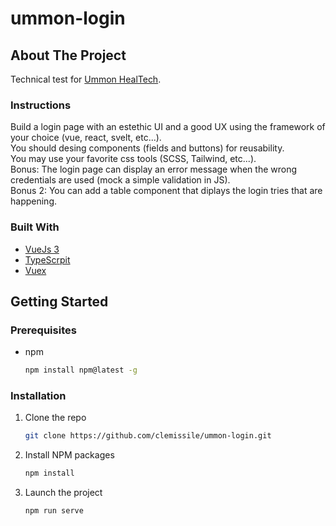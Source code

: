 # ummon-login

## About The Project

Technical test for [Ummon HealTech](https://www.ummonhealthtech.com/home-ummon-healthtech/).

### Instructions

Build a login page with an estethic UI and a good UX using the framework of your choice (vue, react, svelt, etc...). <br />
You should desing components (fields and buttons) for reusability. <br />
You may use your favorite css tools (SCSS, Tailwind, etc...). <br />
Bonus: The login page can display an error message when the wrong credentials are used (mock a simple validation in JS). <br />
Bonus 2: You can add a table component that diplays the login tries that are happening.

### Built With

- [VueJs 3](https://v3.vuejs.org/)
- [TypeScrpit](https://www.typescriptlang.org/)
- [Vuex](https://vuex.vuejs.org/)

<!-- GETTING STARTED -->

## Getting Started

### Prerequisites

- npm
  ```sh
  npm install npm@latest -g
  ```

### Installation

1. Clone the repo
   ```sh
   git clone https://github.com/clemissile/ummon-login.git
   ```
2. Install NPM packages
   ```sh
   npm install
   ```
3. Launch the project
   ```sh
   npm run serve
   ```
